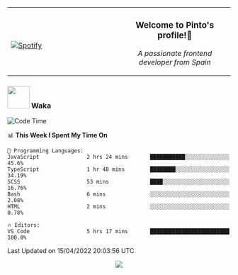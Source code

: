 <table width="100%" align="center"> 
  <tr>
  <td width="50%">
      
&nbsp; <br> [![Spotify](https://novatorem-zeta-rust.vercel.app/api/spotify)](https://open.spotify.com/user/novatorem-zeta-rust)

  </td>
  <td width="50%">
    <h3 align="center">Welcome to Pinto's profile!👋</h3>
    <p align="center"><em>A passionate frontend developer from Spain</em></p>
  </td>
  </table>

### <img src="https://media.giphy.com/media/VgCDAzcKvsR6OM0uWg/giphy.gif" width="50"> Waka

  <!--START_SECTION:waka-->
![Code Time](http://img.shields.io/badge/Code%20Time-244%20hrs%207%20mins-blue)

📊 **This Week I Spent My Time On** 

```text
💬 Programming Languages: 
JavaScript               2 hrs 24 mins       ███████████░░░░░░░░░░░░░░   45.6% 
TypeScript               1 hr 48 mins        ████████░░░░░░░░░░░░░░░░░   34.19% 
SCSS                     53 mins             ████░░░░░░░░░░░░░░░░░░░░░   16.76% 
Bash                     6 mins              ░░░░░░░░░░░░░░░░░░░░░░░░░   2.08% 
HTML                     2 mins              ░░░░░░░░░░░░░░░░░░░░░░░░░   0.78%

🔥 Editors: 
VS Code                  5 hrs 17 mins       █████████████████████████   100.0%

```


 Last Updated on 15/04/2022 20:03:56 UTC
<!--END_SECTION:waka-->

<div align="center">
<img src="https://github-readme-stats-gilt-tau.vercel.app/api/top-langs/?username=pinto-hub&layout=compact&theme=dracula" />
</div>
